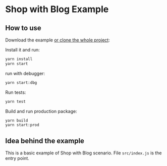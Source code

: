# Shop with Blog Example

## How to use
Download the example [or clone the whole project](https://github.com/deity-io/falcon.git):

Install it and run:
```bash
yarn install
yarn start
```

run with debugger:
```bash
yarn start:dbg
```

Run tests:
```bash
yarn test
```

Build and run production package:
```bash
yarn build
yarn start:prod
```


## Idea behind the example
This is a basic example of Shop with Blog scenario.
File `src/index.js` is the entry point.
